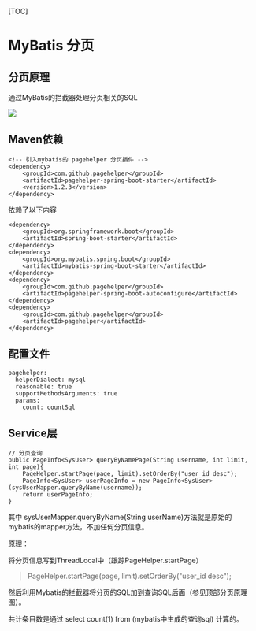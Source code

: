 [TOC]

# MyBatis 分页

## 分页原理

通过MyBatis的拦截器处理分页相关的SQL

![](01.png)

## Maven依赖

```
<!-- 引入mybatis的 pagehelper 分页插件 -->
<dependency>
    <groupId>com.github.pagehelper</groupId>
    <artifactId>pagehelper-spring-boot-starter</artifactId>
    <version>1.2.3</version>
</dependency>
```

依赖了以下内容

```
<dependency>
    <groupId>org.springframework.boot</groupId>
    <artifactId>spring-boot-starter</artifactId>
</dependency>
<dependency>
    <groupId>org.mybatis.spring.boot</groupId>
    <artifactId>mybatis-spring-boot-starter</artifactId>
</dependency>
<dependency>
    <groupId>com.github.pagehelper</groupId>
    <artifactId>pagehelper-spring-boot-autoconfigure</artifactId>
</dependency>
<dependency>
    <groupId>com.github.pagehelper</groupId>
    <artifactId>pagehelper</artifactId>
</dependency>
```

## 配置文件

```
pagehelper:
  helperDialect: mysql
  reasonable: true
  supportMethodsArguments: true
  params:
    count: countSql
```

## Service层

```
// 分页查询
public PageInfo<SysUser> queryByNamePage(String username, int limit, int page){
    PageHelper.startPage(page, limit).setOrderBy("user_id desc");
    PageInfo<SysUser> userPageInfo = new PageInfo<SysUser>(sysUserMapper.queryByName(username));
    return userPageInfo;
}
```

其中 sysUserMapper.queryByName(String userName)方法就是原始的mybatis的mapper方法，不加任何分页信息。

原理：

将分页信息写到ThreadLocal中（跟踪PageHelper.startPage）

> PageHelper.startPage(page, limit).setOrderBy("user_id desc");

然后利用Mybatis的拦截器将分页的SQL加到查询SQL后面（参见顶部分页原理图）。

共计条目数是通过  select count(1) from (mybatis中生成的查询sql) 计算的。

